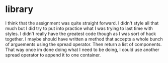 # library

I think that the assignment was quite straight forward. I didn't style all that much but I did try to put into practice what I was trying to last time with styles.
I didn't really have the greatest code though as I was sort of hack together. I maybe should have written a method that accepts a whole bunch of arguements using the spread operator. Then return a list of components. That way once im done doing what I need to be doing, I could use another spread operator to append it to one container.
